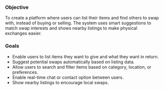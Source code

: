 ### **Objective**
To create a platform where users can list their items and find others to swap with, instead of buying or selling. 
The system uses smart suggestions to match swap interests and shows nearby listings to make physical exchanges easier.

### **Goals**
- Enable users to list items they want to give and what they want in return.
- Suggest potential swaps automatically based on listing data.
- Allow users to search and filter items based on category, location, or preferences.
- Enable real-time chat or contact option between users.
- Show nearby listings to encourage local swaps.

